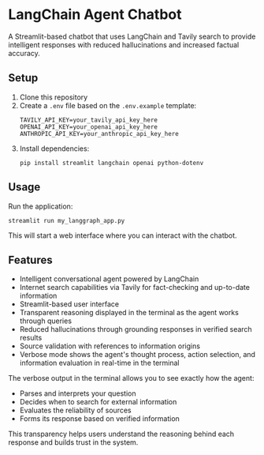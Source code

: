 # LangChain Agent Chatbot

A Streamlit-based chatbot that uses LangChain and Tavily search to provide intelligent responses with reduced hallucinations and increased factual accuracy.

## Setup

1. Clone this repository
2. Create a `.env` file based on the `.env.example` template:
   ```
   TAVILY_API_KEY=your_tavily_api_key_here
   OPENAI_API_KEY=your_openai_api_key_here
   ANTHROPIC_API_KEY=your_anthropic_api_key_here
   ```
3. Install dependencies:
   ```
   pip install streamlit langchain openai python-dotenv
   ```

## Usage

Run the application:
```
streamlit run my_langgraph_app.py
```

This will start a web interface where you can interact with the chatbot.

## Features

- Intelligent conversational agent powered by LangChain
- Internet search capabilities via Tavily for fact-checking and up-to-date information
- Streamlit-based user interface
- Transparent reasoning displayed in the terminal as the agent works through queries
- Reduced hallucinations through grounding responses in verified search results
- Source validation with references to information origins
- Verbose mode shows the agent's thought process, action selection, and information evaluation in real-time in the terminal

The verbose output in the terminal allows you to see exactly how the agent:
- Parses and interprets your question
- Decides when to search for external information
- Evaluates the reliability of sources
- Forms its response based on verified information

This transparency helps users understand the reasoning behind each response and builds trust in the system.
